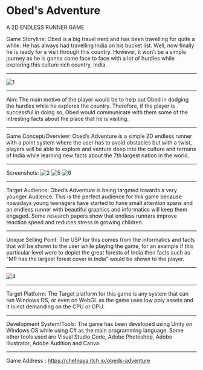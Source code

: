 # Obed's Adventure

A 2D ENDLESS RUNNER GAME

Game Storyline:
Obed is a big travel nerd and has been travelling for quite a while. He has always had travelling India on his bucket list. Well, now finally he is ready for a visit through this country. However, it won’t be a simple journey as he is gonna come face to face with a lot of hurdles while exploring this culture rich country, India. 
_____________________________
![1](https://user-images.githubusercontent.com/90476376/204986185-1099cd04-6d8b-46d1-a671-137099aab393.png)

_____________________________
Aim:
The main motive of the player would be to help out Obed in dodging the hurdles while he explores the country. Therefore, if the player is successful in doing so, Obed would communicate with them some of the intresting facts about the place that he is visiting.
_____________________________
Game Concept/Overview:
Obed’s Adventure is a simple 2D endless runner with a point system where the user has to avoid obstacles but with a twist, players will be able to explore and venture deep into the culture and terrains of India while learning new facts about the 7th largest nation in the world.
_____________________________


Screenshots:
![2](https://user-images.githubusercontent.com/90476376/204986354-f38434e8-12c8-48e6-b0b0-2f4124069938.png)
![5](https://user-images.githubusercontent.com/90476376/204986381-e07e1989-5a7f-4490-8d2a-a29b3d10f98e.png)
![6](https://user-images.githubusercontent.com/90476376/204986390-edb19e8a-0e65-4d88-85fa-512659ef5de6.png)
_____________________________
Target Audience:
Obed’s Adventure is being targeted towards a very younger Audience. This is the perfect audience for this game because nowadays young teenagers have started to have small attention spans and an endless runner with beautiful graphics and informatics will keep them engaged. Some research papers show that endless runners improve reaction speed and reduces stress in growing children. 
_____________________________
Unique Selling Point:
The USP for this comes from the informatics and facts that will be shown to the user while playing the game, for an example if this particular level were to depict the great forests of India then facts such as “MP has the largest forest cover in India” would be shown to the player.
_____________________________
![4](https://user-images.githubusercontent.com/90476376/204986703-5562dfe4-2b63-4a5d-9264-c5e1bb8bc70a.png)
_____________________________
Target Platform:
The Target platform for this game is any system that can run Windows OS, or even on WebGL as the game uses low poly assets and it is not demanding on the CPU or GPU.
_____________________________
Development System/Tools:
The game has been developed using Unity on Windows OS while using C# as the main programming language. Some other tools used are Visual Studio Code, Adobe Photoshop, Adobe Illustrator, Adobe Audition and Canva.
_____________________________

Game Address : 
https://chetnaya.itch.io/obeds-adventure
